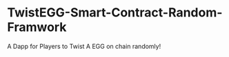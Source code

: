 # TwistEGG-Smart-Contract-Random-Framwork
A Dapp for Players to Twist A EGG on chain randomly!
  
              